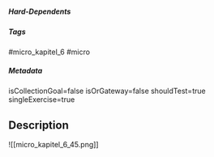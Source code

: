 ##### Hard-Dependents

##### Tags

#micro_kapitel_6
#micro

##### Metadata

isCollectionGoal=false
isOrGateway=false
shouldTest=true
singleExercise=true

## Description

![[micro_kapitel_6_45.png]]
